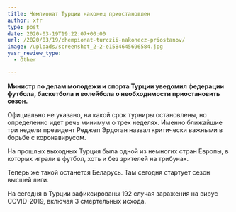 ```yaml
---
title: Чемпионат Турции наконец приостановлен
author: xfr
type: post
date: 2020-03-19T19:22:07+00:00
url: /2020/03/19/chempionat-turczii-nakonecz-priostanov/
image: /uploads/screenshot_2-2-e1584645696584.jpg
yasr_review_type:
  - Other

---
```

**Министр по делам молодежи и спорта Турции уведомил федерации футбола, баскетбола и волейбола о необходимости приостановить сезон.**

Официально не указано, на какой срок турниры остановлены, но определенно идет речь минимум о трех неделях. Именно ближайшие три недели президент Реджеп Эрдоган назвал критически важными в борьбе с коронавирусом.

На прошлых выходных Турция была одной из немногих стран Европы, в которых играли в футбол, хоть и без зрителей на трибунах.

Теперь же такой останется Беларусь. Там сегодня стартует сезон высшей лиги.

На сегодня в Турции зафиксированы 192 случая заражения на вирус COVID-2019, включая 3 смертельных исхода.